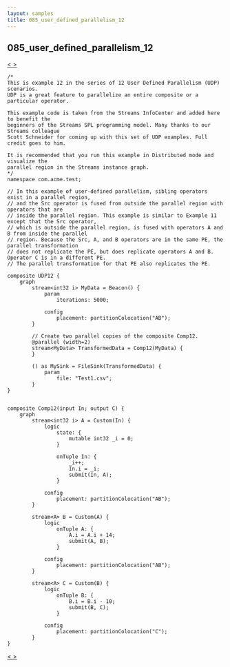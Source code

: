 ```yaml
---
layout: samples
title: 085_user_defined_parallelism_12
---
```


## 085_user_defined_parallelism_12

<div class="sampleNav"><a class="button" href="../084_user_defined_parallelism_11_UDP11.spl/"> < </a><a class="button" href="../086_jms_source_sink_using_activemq_JMSSourceSink.spl/"> > </a>
</div>

~~~~~~
/*
This is example 12 in the series of 12 User Defined Parallelism (UDP) scenarios.
UDP is a great feature to parallelize an entire composite or a particular operator.

This example code is taken from the Streams InfoCenter and added here to benefit the
beginners of the Streams SPL programming model. Many thanks to our Streams colleague
Scott Schneider for coming up with this set of UDP examples. Full credit goes to him.

It is recommended that you run this example in Distributed mode and visualize the
parallel region in the Streams instance graph.
*/
namespace com.acme.test;

// In this example of user-defined parallelism, sibling operators exist in a parallel region,
// and the Src operator is fused from outside the parallel region with operators that are
// inside the parallel region. This example is similar to Example 11 except that the Src operator,
// which is outside the parallel region, is fused with operators A and B from inside the parallel
// region. Because the Src, A, and B operators are in the same PE, the parallel transformation
// does not replicate the PE, but does replicate operators A and B. Operator C is in a different PE.
// The parallel transformation for that PE also replicates the PE.

composite UDP12 {
	graph
		stream<int32 i> MyData = Beacon() {
			param
				iterations: 5000; 

			config
				placement: partitionColocation("AB");				
		}

		// Create two parallel copies of the composite Comp12.
		@parallel (width=2)
		stream<MyData> TransformedData = Comp12(MyData) {
		}	
		
		() as MySink = FileSink(TransformedData) {
			param
				file: "Test1.csv";
		}					
}


composite Comp12(input In; output C) {
	graph
		stream<int32 i> A = Custom(In) {
			logic
				state: {
					mutable int32 _i = 0;
				}
				
				onTuple In: {
					_i++;
					In.i = _i;
					submit(In, A);
				}
				
			config
				placement: partitionColocation("AB");		
		}
		
		stream<A> B = Custom(A) {
			logic
				onTuple A: {
					A.i = A.i + 14;
					submit(A, B);
				}

			config
				placement: partitionColocation("AB");				
		}
		
		stream<A> C = Custom(B) {
			logic
				onTuple B: {
					B.i = B.i - 10;
					submit(B, C);
				}

			config
				placement: partitionColocation("C");				
		}		
}

~~~~~~

<div class="sampleNav"><a class="button" href="../084_user_defined_parallelism_11_UDP11.spl/"> < </a><a class="button" href="../086_jms_source_sink_using_activemq_JMSSourceSink.spl/"> > </a>
</div>

